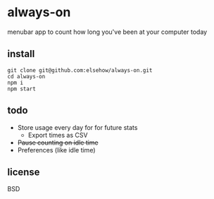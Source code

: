 # always-on

menubar app to count how long you've been at your computer today

<!-- see [details.md](details.md). -->

<!-- (interested in contributing?) see [CONTRIBUTING.md](CONTRIBUTING.md). -->

## install

```
git clone git@github.com:elsehow/always-on.git
cd always-on
npm i
npm start
```

## todo

- Store usage every day for for future stats
    - Export times as CSV
- ~~Pause counting on idle time~~
- Preferences (like idle time)


## license

BSD
